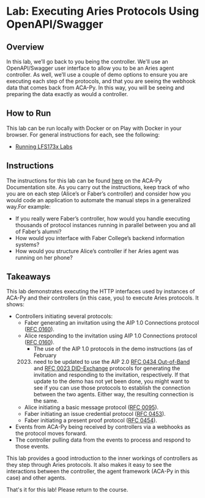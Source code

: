 # Lab: Executing Aries Protocols Using OpenAPI/Swagger

## Overview

In this lab, we’ll go back to you being the controller. We'll use an OpenAPI/Swagger user interface to allow you to be an Aries agent controller. As well, we’ll use a couple of demo options to ensure you are executing each step of the protocols, and that you are seeing the webhook data that comes back from ACA-Py. In this way, you will be seeing and preparing the data exactly as would a controller.

## How to Run

This lab can be run locally with Docker or on Play with Docker in your browser. For general instructions for each, see the following:

- [Running LFS173x Labs](RunningLabs.md)

## Instructions

The instructions for this lab can be found [here](https://aca-py.org/latest/demo/AriesOpenAPIDemo/) on the ACA-Py Documentation site. As you carry out the instructions, keep track of who you are on each step (Alice’s or Faber’s controller) and consider how you would code an application to automate the manual steps in a generalized way.For example:

- If you really were Faber’s controller, how would you handle executing thousands of protocol instances running in parallel between you and all of Faber’s alumni?
- How would you interface with Faber College’s backend information systems?
- How would you structure Alice’s controller if her Aries agent was running on her phone?

## Takeaways

This lab demonstrates executing the HTTP interfaces used by instances of ACA-Py and their controllers (in this case, you) to execute Aries protocols. It shows:

- Controllers initiating several protocols:
  - Faber generating an invitation using the AIP 1.0 Connections protocol ([RFC 0160](https://github.com/hyperledger/aries-rfcs/blob/main/features/0160-connections/README.md)).
  - Alice responding to the invitation using AIP 1.0 Connections protocol ([RFC 0160](https://github.com/hyperledger/aries-rfcs/blob/main/features/0160-connections/README.md)).
    - The use of the AIP 1.0 protocols in the demo instructions (as of February
    2023) need to be updated to use the AIP 2.0 [RFC 0434
    Out-of-Band](https://github.com/hyperledger/aries-rfcs/blob/main/features/0434-outofband/README.md)
    and [RFC 0023
    DID-Exchange](https://github.com/hyperledger/aries-rfcs/blob/main/features/0023-did-exchange/README.md)
    protocols for generating the invitation and responding to the invitation,
    respectively. If that update to the demo has not yet been done, you might
    want to see if you can use those protocols to establish the connection
    between the two agents. Either way, the resulting connection is the same.
  - Alice initiating a basic message protocol ([RFC 0095](https://github.com/hyperledger/aries-rfcs/tree/main/features/0095-basic-message)).
  - Faber initiating an issue credential protocol ([RFC 0453](https://github.com/hyperledger/aries-rfcs/tree/main/features/0453-issue-credential-v2/README.md)).
  - Faber initiating a present proof protocol ([RFC 0454](https://github.com/hyperledger/aries-rfcs/tree/main/features/0454-present-proof-v2/README.md)).
- Events from ACA-Py being received by controllers via a webhooks as the protocol moves forward.
- The controller pulling data from the events to process and respond to those events.

This lab provides a good introduction to the inner workings of controllers as they step through Aries protocols. It also makes it easy to see the interactions between the controller, the agent framework (ACA-Py in this case) and other agents.

That's it for this lab! Please return to the course.

